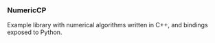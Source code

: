 ### NumericCP
Example library with numerical algorithms written in C++, and bindings exposed to Python.